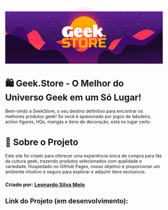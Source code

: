 ![Geek.STORE LOGO](/imagens/Geek-Card.png)

# 🛍️ Geek.Store - O Melhor do Universo Geek em um Só Lugar!
Bem-vindo à GeekStore, o seu destino definitivo para encontrar os melhores produtos geek! Se você é apaixonado por jogos de tabuleiro, action figures, HQs, mangás e itens de decoração, está no lugar certo.

# 🌟 Sobre o Projeto
Este site foi criado para oferecer uma experiência única de compra para fãs da cultura geek, trazendo produtos selecionados com qualidade e variedade. Hospedado no GitHub Pages, nosso objetivo é proporcionar um ambiente intuitivo e seguro para explorar e adquirir itens exclusivos.

### Criado por: [Leonardo Silva Melo](https://github.com/leonardoSilvaMelo)



## Link do Projeto (em desenvolvimento): 
